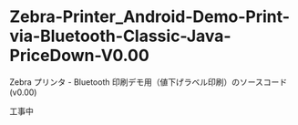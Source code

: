 # Zebra-Printer_Android-Demo-Print-via-Bluetooth-Classic-Java-PriceDown-V0.00

 Zebra プリンタ - Bluetooth 印刷デモ用（値下げラベル印刷）のソースコード(v0.00)


工事中
